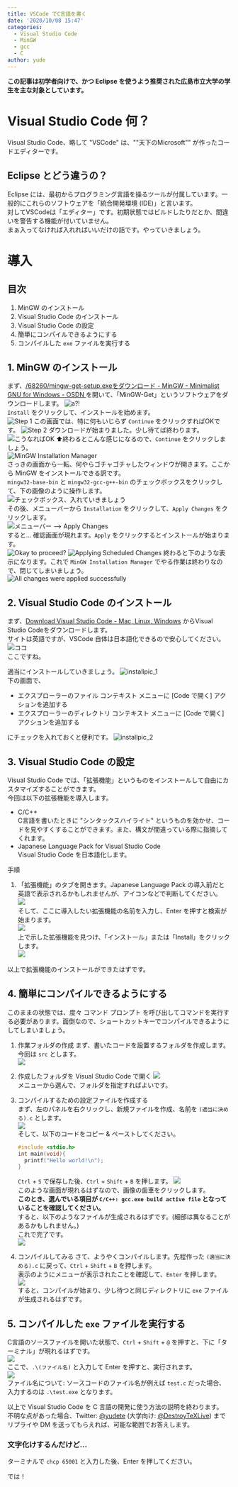 ```yaml
---
title: VSCode でC言語を書く
date: '2020/10/08 15:47'
categories:
  - Visual Studio Code
  - MinGW
  - gcc
  - C
author: yude
---
```

**この記事は初学者向けで、かつ Eclipse を使うよう推奨された広島市立大学の学生を主な対象としています。**  

<!--more-->
# Visual Studio Code 何？
Visual Studio Code、略して "VSCode" は、""天下のMicrosoft"" が作ったコードエディターです。

## Eclipse とどう違うの？
Eclipse には、最初からプログラミング言語を操るツールが付属しています。一般的にこれらのソフトウェアを「統合開発環境 (IDE)」と言います。  
対してVSCodeは「エディター」です。初期状態ではビルドしたりだとか、間違いを警告する機能が付いていません。  
まぁ入ってなければ入れればいいだけの話です。やっていきましょう。  

# 導入
## 目次
1. MinGW のインストール  
1. Visual Studio Code のインストール  
1. Visual Studio Code の設定  
1. 簡単にコンパイルできるようにする  
1. コンパイルした `exe` ファイルを実行する

## 1. MinGW のインストール
まず、[/68260/mingw-get-setup.exeをダウンロード - MinGW - Minimalist GNU for Windows - OSDN ](https://ja.osdn.net/projects/mingw/downloads/68260/mingw-get-setup.exe/) を開いて、「MinGW-Get」というソフトウェアをダウンロードします。
![a?!](https://i.imgur.com/2KmxDSO.png)  
`Install` をクリックして、インストールを始めます。  
![Step 1](https://i.imgur.com/aRPPR9K.png)
この画面では、特に何もいじらず `Continue` をクリックすればOKです。
![Step 2](https://i.imgur.com/FjEwUmx.png)
ダウンロードが始まりました。少し待てば終わります。  
![こうなればOK](https://i.imgur.com/v3SQwZD.png)
⬆終わるとこんな感じになるので、`Continue` をクリックしましょう。  
![MinGW Installation Manager](https://i.imgur.com/mFQOrLO.png)  
さっきの画面から一転、何やらゴチャゴチャしたウィンドウが開きます。ここから MinGW をインストールできる訳です。  
`mingw32-base-bin` と `mingw32-gcc-g++-bin` のチェックボックスをクリックして、下の画像のように操作します。  
![チェックボックス、入れていきましょう](https://i.imgur.com/W9UBPBS.png)  
その後、メニューバーから `Installation` をクリックして、`Apply Changes` をクリックします。  
![メニューバー --> Apply Changes](https://i.imgur.com/aAkBzp0.png)  
すると... 確認画面が現れます。`Apply` をクリックするとインストールが始まります。  
![Okay to proceed?](https://i.imgur.com/mc8ttH6.png)
![Applying Scheduled Changes](https://i.imgur.com/Uv4FeI0.png)
終わると下のような表示になります。これで `MinGW Installation Manager` でやる作業は終わりなので、閉じてしまいましょう。  
![All changes were applied successfully](https://i.imgur.com/RKUAu6J.png)

## 2. Visual Studio Code のインストール
まず、[Download Visual Studio Code - Mac, Linux, Windows](https://code.visualstudio.com/download) からVisual Studio Codeをダウンロードします。  
サイトは英語ですが、VSCode 自体は日本語化できるので安心してください。
![ココ](https://i.imgur.com/0X0vrxp.png)  
ここですね。  

適当にインストールしていきましょう。
![installpic_1](https://i.imgur.com/nXtyTRf.png)  
下の画面で、  
* エクスプローラーのファイル コンテキスト メニューに [Code で開く] アクションを追加する
* エクスプローラーのディレクトリ コンテキスト メニューに [Code で開く] アクションを追加する  

にチェックを入れておくと便利です。
![installpic_2](https://i.imgur.com/Z47mIJE.png)  

## 3. Visual Studio Code の設定
Visual Studio Code では、「拡張機能」というものをインストールして自由にカスタマイズすることができます。  
今回は以下の拡張機能を導入します。  
* C/C++  
C言語を書いたときに "シンタックスハイライト" というものを効かせ、コードを見やすくすることができます。また、構文が間違っている際に指摘してくれます。
* Japanese Language Pack for Visual Studio Code  
Visual Studio Code を日本語化します。  

手順  
1. 「拡張機能」のタブを開きます。Japanese Language Pack の導入前だと英語で表示されるかもしれませんが、アイコンなどで判断してください。  
![](https://i.imgur.com/cRZccC1.png)  
そして、ここに導入したい拡張機能の名前を入力し、Enter を押すと検索が始まります。  
![](https://i.imgur.com/FzeTZ7z.png)  
上で示した拡張機能を見つけ、「インストール」または「Install」をクリックします。  
![](https://i.imgur.com/oIhI1oy.png)  

以上で拡張機能のインストールができたはずです。

## 4. 簡単にコンパイルできるようにする
このままの状態では、度々 コマンド プロンプト を呼び出してコマンドを実行する必要があります。面倒なので、ショートカットキーでコンパイルできるようにしてしまいましょう。  

1. 作業フォルダの作成
まず、書いたコードを設置するフォルダを作成します。今回は `src` とします。  
![](https://i.imgur.com/skmSx8h.png)

2. 作成したフォルダを Visual Studio Code で開く
![](https://i.imgur.com/X6pM7ji.png)  
メニューから選んで、フォルダを指定すればよいです。

3. コンパイルするための設定ファイルを作成する  
まず、左のパネルを右クリックし、新規ファイルを作成、名前を `(適当に決める).c` とします。  
![](https://i.imgur.com/tOfb7mi.png)  
そして、以下のコードをコピー & ペーストしてください。
    ```c
    #include <stdio.h>
    int main(void){
      printf("Hello world!\n");
    }
    ```
    `Ctrl` + `S` で保存した後、`Ctrl` + `Shift` + `B` を押します。
    ![](https://i.imgur.com/DDrZEYs.png)  
    このような画面が現れるはずなので、画像の歯車をクリックします。  
    **このとき、選んでいる項目が `C/C++: gcc.exe build active file` となっていることを確認してください。**  
    すると、以下のようなファイルが生成されるはずです。(細部は異なることがあるかもしれません。)  
    これで完了です。  
    ![](https://i.imgur.com/SMSclAF.png)  
4. コンパイルしてみる
    さて、ようやくコンパイルします。先程作った `(適当に決める).c` に戻って、`Ctrl` + `Shift` + `B` を押します。  
    表示のようにメニューが表示されたことを確認して、`Enter` を押します。  
    ![](https://i.imgur.com/kK7LrYd.png)  
    すると、コンパイルが始まり、少し待つと同じディレクトリに `exe` ファイルが生成されるはずです。  

## 5. コンパイルした `exe` ファイルを実行する
C言語のソースファイルを開いた状態で、`Ctrl` + `Shift` + `@` を押すと、下に「ターミナル」が現れるはずです。  
![](https://i.imgur.com/CbqXjBg.png)  
ここで、`.\(ファイル名)` と入力して Enter を押すと、実行されます。  
![](https://i.imgur.com/fRJRmZ9.png)  
ファイル名について: ソースコードのファイル名が例えば `test.c` だった場合、入力するのは `.\test.exe` となります。

以上で Visual Studio Code を C 言語の開発に使う方法の説明を終わります。  
不明な点があった場合、Twitter: [@yudete](https://twitter.com/yudete) (大学向け: [@DestroyTeXLive](https://twitter.com/DestroyTeXLive)) までリプライや DM を送ってもらえれば、可能な範囲でお答えします。  

### 文字化けするんだけど...
ターミナルで `chcp 65001` と入力した後、Enter を押してください。

では！